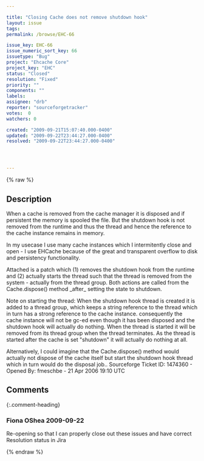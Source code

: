 ```yaml
---

title: "Closing Cache does not remove shutdown hook"
layout: issue
tags: 
permalink: /browse/EHC-66

issue_key: EHC-66
issue_numeric_sort_key: 66
issuetype: "Bug"
project: "Ehcache Core"
project_key: "EHC"
status: "Closed"
resolution: "Fixed"
priority: ""
components: ""
labels: 
assignee: "drb"
reporter: "sourceforgetracker"
votes:  0
watchers: 0

created: "2009-09-21T15:07:40.000-0400"
updated: "2009-09-22T23:44:27.000-0400"
resolved: "2009-09-22T23:44:27.000-0400"




---
```


{% raw %}

## Description

<div markdown="1" class="description">

When a cache is removed from the cache manager it is
disposed and if persistent the memory is spooled the
file. But the shutdown hook is not removed from the
runtime and thus the thread and hence the reference to
the cache instance remains in memory.

In my usecase I use many cache instances which I
intermitently close and open - I use EHCache because of
the great and transparent overflow to disk and
persistency functionality.

Attached is a patch which (1) removes the shutdown hook
from the runtime and (2) actually starts the thread
such that the thread is removed from the system -
actually from the thread group. Both actions are called
from the Cache.dispose() method \_after\_ setting the
state to shutdown.

Note on starting the thread: When the shutdown hook
thread is created it is added to a thread group, which
keeps a string reference to the thread which in turn
has a strong reference to the cache instance.
consequently the cache instance will not be gc-ed even
though it has been disposed and the shutdown hook will
actually do nothing. When the thread is started it will
be removed from its thread group when the thread
terminates. As the thread is started after the cache is
set "shutdown" it will actually do nothing at all.

Alternatively, I could imagine that the Cache.dispose()
method would actually not dispose of the cache itself
but start the shutdown hook thread which in turn would
do the disposal job..
Sourceforge Ticket ID: 1474360 - Opened By: fmeschbe - 21 Apr 2006 19:10 UTC

</div>

## Comments


{:.comment-heading}
### **Fiona OShea** <span class="date">2009-09-22</span>

<div markdown="1" class="comment">

Re-opening so that I can properly close out these issues and have correct Resolution status in Jira

</div>



{% endraw %}
